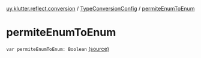 [uy.klutter.reflect.conversion](../index.md) / [TypeConversionConfig](index.md) / [permiteEnumToEnum](.)


# permiteEnumToEnum
`var permiteEnumToEnum: Boolean` [(source)](https://github.com/kohesive/klutter/blob/master/reflect-core-jdk6/src/main/kotlin/uy/klutter/reflect/conversion/Converters.kt#L18)


